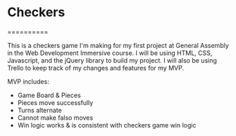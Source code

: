 # Checkers
==========

This is a checkers game I'm making for my first project at General Assembly in the Web Development Immersive course.
I will be using HTML, CSS, Javascript, and the jQuery library to build my project. I will also be using Trello to keep track of my changes and features for my MVP.

MVP includes:

- Game Board & Pieces
- Pieces move successfully
- Turns alternate
- Cannot make falso moves
- Win logic works & is consistent with checkers game win logic

